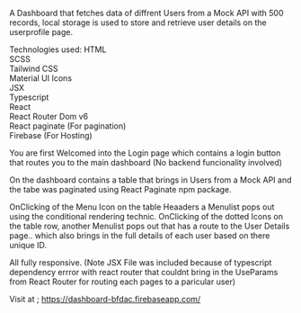 A Dashboard that fetches data of diffrent Users from a Mock API with 500 records, local storage is used to store and retrieve user details on the userprofile page.

Technologies used:
HTML<br/>
SCSS<br/>
Tailwind CSS<br/>
Material UI Icons<br/>
JSX<br/>
Typescript<br/>
React<br/>
React Router Dom v6<br/>
React paginate (For pagination)<br/>
Firebase (For Hosting)<br/>

You are first Welcomed into the Login page which contains a login button that routes you to the main dashboard (No backend funcionality involved)

On the dashboard contains a table that brings in Users from a Mock API and the tabe was paginated using React Paginate npm package.

OnClicking of the Menu Icon on the table Heaaders a Menulist pops out using the conditional rendering technic.
OnClicking of the dotted Icons on the table row, another Menulist pops out that has a route to the User Details page.. which also brings in the full details of each user based on there unique ID.

All fully responsive. (Note JSX File was included because of typescript dependency errror with react router that couldnt bring in the UseParams from React Router for routing each pages to a paricular user)

Visit at ; https://dashboard-bfdac.firebaseapp.com/
